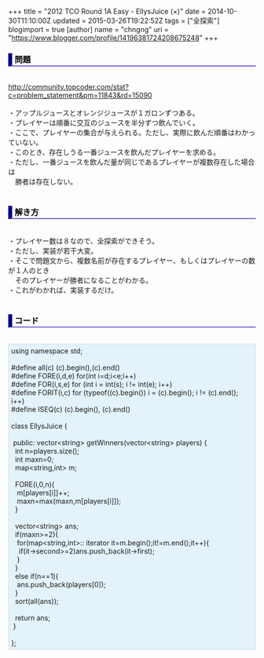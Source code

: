 +++
title = "2012 TCO Round 1A Easy - EllysJuice (×)"
date = 2014-10-30T11:10:00Z
updated = 2015-03-26T19:22:52Z
tags = ["全探索"]
blogimport = true 
[author]
	name = "chngng"
	uri = "https://www.blogger.com/profile/14196381724208675248"
+++

<div dir="ltr" style="text-align: left;" trbidi="on"><h3 style="border-bottom: 2px solid slateblue; border-left: 8px solid navy; color: black; padding: 0px 0px 1px 5px;">問題 </h3><br /><a href="http://community.topcoder.com/stat?c=problem_statement&amp;pm=11843&amp;rd=15090" target="_blank">http://community.topcoder.com/stat?c=problem_statement&amp;pm=11843&amp;rd=15090</a><br /><br />・アップルジュースとオレンジジュースが１ガロンずつある。<br />・プレイヤーは順番に交互のジュースを半分ずつ飲んでいく。<br />・ここで、プレイヤーの集合が与えられる。ただし、実際に飲んだ順番はわかっていない。<br />・このとき、存在しうる一番ジュースを飲んだプレイヤーを求める。<br />・ただし、一番ジュースを飲んだ量が同じであるプレイヤーが複数存在した場合は<br />　勝者は存在しない。<br /><br /><h3 style="border-bottom: 2px solid slateblue; border-left: 8px solid navy; color: black; padding: 0px 0px 1px 5px;">解き方 </h3><br />・プレイヤー数は８なので、全探索ができそう。<br />・ただし、実装が若干大変。<br />・そこで問題文から、複数名前が存在するプレイヤー、もしくはプレイヤーの数が１人のとき<br />　そのプレイヤーが勝者になることがわかる。<br />・これがわかれば、実装するだけ。<br /><br /><h3 style="border-bottom: 2px solid slateblue; border-left: 8px solid navy; color: black; padding: 0px 0px 1px 5px;">コード </h3><br /><div style="background-color: #e3f2fb; border: 1px dotted #CCCCCC; padding: 5px;">using namespace std;<br /><br />#define all(c) (c).begin(),(c).end()<br />#define FORE(i,d,e) for(int i=d;i&lt;e;i++)<br />#define FOR(i,s,e) for (int i = int(s); i != int(e); i++)<br />#define FORIT(i,c) for (typeof((c).begin()) i = (c).begin(); i != (c).end(); i++)<br />#define ISEQ(c) (c).begin(), (c).end()<br /><br />class EllysJuice {<br /><br /><span class="Apple-tab-span" style="white-space: pre;"> </span>public: vector&lt;string&gt; getWinners(vector&lt;string&gt; players) {<br /><span class="Apple-tab-span" style="white-space: pre;">  </span>int n=players.size();<br /><span class="Apple-tab-span" style="white-space: pre;">  </span>int maxn=0;<br /><span class="Apple-tab-span" style="white-space: pre;">  </span>map&lt;string,int&gt; m;<br /><br /><span class="Apple-tab-span" style="white-space: pre;">  </span>FORE(i,0,n){<br /><span class="Apple-tab-span" style="white-space: pre;">   </span>m[players[i]]++;<br /><span class="Apple-tab-span" style="white-space: pre;">   </span>maxn=max(maxn,m[players[i]]);<br /><span class="Apple-tab-span" style="white-space: pre;">  </span>}<br /><br /><span class="Apple-tab-span" style="white-space: pre;">  </span>vector&lt;string&gt; ans;<br /><span class="Apple-tab-span" style="white-space: pre;">  </span>if(maxn&gt;=2){<br /><span class="Apple-tab-span" style="white-space: pre;">   </span>for(map&lt;string,int&gt;:: iterator it=m.begin();it!=m.end();it++){<br /><span class="Apple-tab-span" style="white-space: pre;">    </span>if(it-&gt;second&gt;=2)ans.push_back(it-&gt;first);<br /><span class="Apple-tab-span" style="white-space: pre;">   </span>}<br /><span class="Apple-tab-span" style="white-space: pre;">  </span>}<br /><span class="Apple-tab-span" style="white-space: pre;">  </span>else if(n==1){<br /><span class="Apple-tab-span" style="white-space: pre;">   </span>ans.push_back(players[0]);<br /><span class="Apple-tab-span" style="white-space: pre;">  </span>}<br /><span class="Apple-tab-span" style="white-space: pre;">  </span>sort(all(ans));<br /><br /><span class="Apple-tab-span" style="white-space: pre;">  </span>return ans;<br /><span class="Apple-tab-span" style="white-space: pre;"> </span>}<br /><br />};</div></div>
